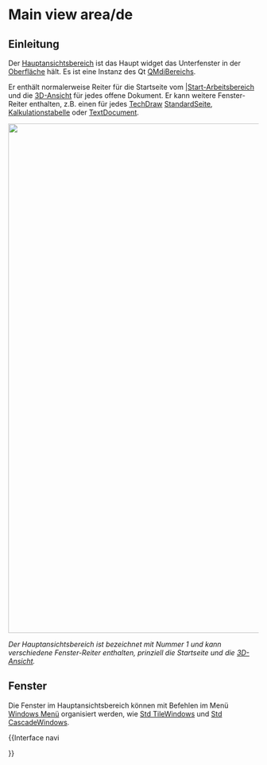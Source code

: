 # Main view area/de


## Einleitung

Der [Hauptansichtsbereich](main_view_area/de.md) ist das Haupt widget das Unterfenster in der [Oberfläche](interface/de.md) hält. Es ist eine Instanz des Qt [QMdiBereichs](https://doc.qt.io/qt-5/qmdiarea.html).

Er enthält normalerweise Reiter für die Startseite vom [\|Start-Arbeitsbereich](Start_Workbench/de.md) und die [3D-Ansicht](3D_view.md) für jedes offene Dokument. Er kann weitere Fenster-Reiter enthalten, z.B. einen für jedes [TechDraw](TechDraw_Workbench/de.md) [StandardSeite](TechDraw_PageDefault/de.md), [Kalkulationstabelle](spreadsheet/de.md) oder [TextDocument](Std_TextDocument/de.md).

<img alt="" src=images/FreeCAD_interface_base_divisions.svg  style="width:1024px;">


*Der Hauptansichtsbereich ist bezeichnet mit Nummer 1 und kann verschiedene Fenster-Reiter enthalten, prinziell die Startseite und die [3D-Ansicht](3D_view/de.md).*

## Fenster

Die Fenster im Hauptansichtsbereich können mit Befehlen im Menü [Windows Menü](Std_Windows_Menu/de.md) organisiert werden, wie [Std TileWindows](Std_TileWindows/de.md) und [Std CascadeWindows](Std_CascadeWindows/de.md).


{{Interface navi

}} 
